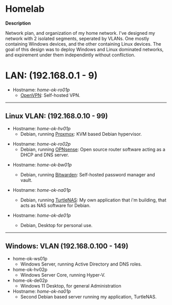 # Homelab

**Description**

Network plan, and organization of my home network. I've designed my network with 2 isolated segments, seperated by VLANs. One mostly containing Windows devices, and the other containing Linux devices. The goal of this design was to deploy Windows and Linux dominated networks, and expirement under them independintly without confliction.


# LAN: (192.168.0.1 - 9)

- Hostname: *home-ok-ro01p*
  - [OpenVPN](https://github.com/OpenVPN/openvpn): Self-hosted VPN.

______________________________________________________________________________


## Linux VLAN: (192.168.0.10 - 99)

- Hostname: *home-ok-hv01p*
  - Debian, running [Proxmox](https://www.proxmox.com/en/): KVM based Debian hypervisor.
>
- Hostname: *home-ok-ro02p*
  - Debian, running [OPNsense](https://opnsense.org/): Open source router software acting as a DHCP and DNS server.
>
- Hostname: *home-ok-bw01p*
  - Debian, running [Bitwarden](https://github.com/bitwarden/server): Self-hosted password manager and vault.

- Hostname: *home-ok-na01p*
  - Debian, running [TurtleNAS](https://github.com/allenc125789/TurtleNAS): My own application that i'm building, that acts as NAS software for Debian.

- Hostname: *home-ok-de01p*
  - Debian, Desktop for personal use.

______________________________________________________________________________

## Windows: VLAN (192.168.0.100 - 149)

- home-ok-ws01p
  - Windows Server, running Active Directory and DNS roles.
- home-ok-hv02p
  - Windows Server Core, running Hyper-V.
- home-ok-de02p
  - Windows 11 Desktop, for general Administration
- Hostname: *home-ok-na01p*
  - Second Debian based server running my application, TurtleNAS.
